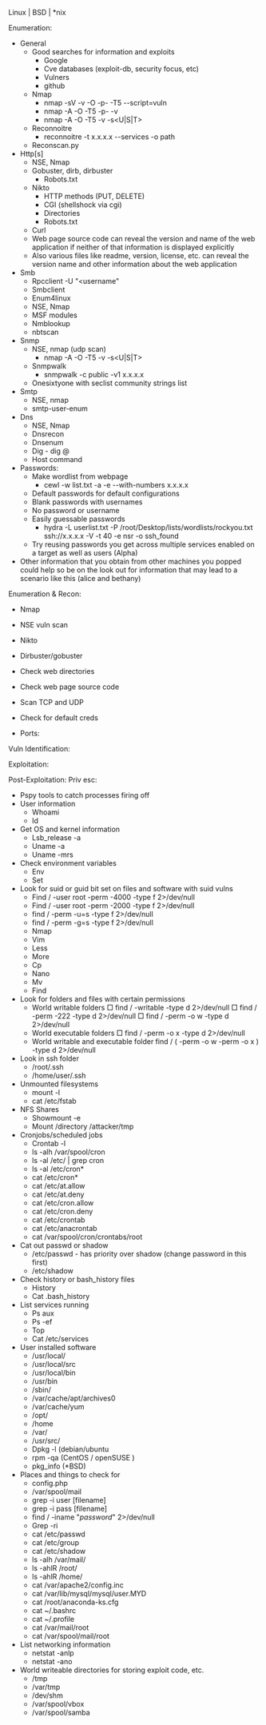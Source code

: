 Linux | BSD | *nix

Enumeration: 
* General
	* Good searches for information and exploits
		* Google
		* Cve databases (exploit-db, security focus, etc)
		* Vulners
		* github
	* Nmap
		* nmap -sV -v -O -p- -T5 --script=vuln <ip>
		* nmap -A -O -T5 -p- -v <ip>
		* nmap -A -O -T5 -v -s<U|S|T> <ip>
	* Reconnoitre
		* reconnoitre -t x.x.x.x --services -o path
	* Reconscan.py
* Http[s]
	* NSE, Nmap
	* Gobuster, dirb, dirbuster
		* Robots.txt
	* Nikto
		* HTTP methods (PUT, DELETE)
		* CGI (shellshock via cgi)
		* Directories
		* Robots.txt
	* Curl
	* Web page source code can reveal the version and name of the web application if neither of that information is displayed explicitly
	* Also various files like readme, version, license, etc. can reveal the version name and other information about the web application
* Smb
	* Rpcclient -U "<username" <IP Address>
	* Smbclient
	* Enum4linux
	* NSE, Nmap
	* MSF modules
	* Nmblookup
	* nbtscan
* Snmp
	* NSE, nmap (udp scan)
		* nmap -A -O -T5 -v -s<U|S|T> <ip>
	* Snmpwalk
		* snmpwalk -c public -v1 x.x.x.x
	* Onesixtyone with seclist community strings list
* Smtp
	* NSE, nmap
	* smtp-user-enum
* Dns
	* NSE, Nmap
	* Dnsrecon
	* Dnsenum
	* Dig - dig <domain>@<target ip>
	* Host command
* Passwords:
	* Make wordlist from webpage
		* cewl -w list.txt -a -e  --with-numbers x.x.x.x
	* Default passwords for default configurations
	* Blank passwords with usernames
	* No password or username
	* Easily guessable passwords
		* hydra -L userlist.txt -P /root/Desktop/lists/wordlists/rockyou.txt ssh://x.x.x.x -V -t 40 -e nsr -o ssh_found
	* Try reusing passwords you get across multiple services enabled on a target as well as users (Alpha)
* Other information that you obtain from other machines you popped could help so be on the look out for information that may lead to a scenario like this (alice and bethany)

Enumeration & Recon:
* Nmap 
* NSE vuln scan
* Nikto
* Dirbuster/gobuster
* Check web directories
* Check web page source code
* Scan TCP and UDP
* Check for default creds

* Ports:

Vuln Identification:

Exploitation:

Post-Exploitation:
Priv esc:
* Pspy tools to catch processes firing off
* User information
	* Whoami 
	* Id
* Get OS and kernel information
	* Lsb_release -a 
	* Uname -a
	* Uname -mrs
* Check environment variables
	* Env
	* Set
* Look for suid or guid bit set on files and software with suid vulns
	* Find / -user root -perm -4000 -type f 2>/dev/null
	* Find / -user root -perm -2000 -type f 2>/dev/null
	* find / -perm -u=s -type f 2>/dev/null
	* find / -perm -g=s -type f 2>/dev/null
	* Nmap
	* Vim
	* Less
	* More
	* Cp
	* Nano
	* Mv
	* Find
* Look for folders and files with certain permissions
	* World writable folders
		□ find / -writable -type d 2>/dev/null
		□ find / -perm -222 -type d 2>/dev/null
		□ find / -perm -o w -type d 2>/dev/null
	* World executable folders
		□ find / -perm -o x -type d 2>/dev/null
	* World writable and executable folder
		find / \( -perm -o w -perm -o x \) -type d 2>/dev/null
* Look in ssh folder
	* /root/.ssh
	* /home/user/.ssh
* Unmounted filesystems
	* mount -l
	* cat /etc/fstab
* NFS Shares
	* Showmount -e <ip>
	* Mount <ip>/directory /attacker/tmp
* Cronjobs/scheduled jobs
	* Crontab -l
	* ls -alh /var/spool/cron
	* ls -al /etc/ | grep cron
	* ls -al /etc/cron*
	* cat /etc/cron*
	* cat /etc/at.allow
	* cat /etc/at.deny
	* cat /etc/cron.allow
	* cat /etc/cron.deny
	* cat /etc/crontab
	* cat /etc/anacrontab
	* cat /var/spool/cron/crontabs/root
* Cat out passwd or shadow
	* /etc/passwd - has priority over shadow (change password in this first)
	* /etc/shadow
* Check history or bash_history files
	* History
	* Cat .bash_history
* List services running
	* Ps aux
	* Ps -ef
	* Top
	* Cat /etc/services
* User installed software
	* /usr/local/
	* /usr/local/src
	* /usr/local/bin
	* /usr/bin
	* /sbin/
	* /var/cache/apt/archives0
	* /var/cache/yum
	* /opt/
	* /home
	* /var/
	* /usr/src/
	* Dpkg -l (debian/ubuntu
	* rpm -qa (CentOS / openSUSE )
	* pkg_info (*BSD)
* Places and things to check for
	* config.php
	* /var/spool/mail
	* grep -i user [filename]
	* grep -i pass [filename]
	* find / -iname "*password*" 2>/dev/null
	* Grep -ri <string> <directory>
	* cat /etc/passwd
	* cat /etc/group
	* cat /etc/shadow
	* ls -alh /var/mail/
	* ls -ahlR /root/
	* ls -ahlR /home/
	* cat /var/apache2/config.inc
	* cat /var/lib/mysql/mysql/user.MYD
	* cat /root/anaconda-ks.cfg
	* cat ~/.bashrc
	* cat ~/.profile
	* cat /var/mail/root
	* cat /var/spool/mail/root
* List networking information
	* netstat -anlp
	* netstat -ano
* World writeable directories for storing exploit code, etc.
	* /tmp
	* /var/tmp
	* /dev/shm
	* /var/spool/vbox
	* /var/spool/samba
